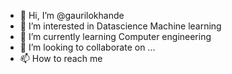 - 👋 Hi, I’m @gaurilokhande
- 👀 I’m interested in Datascience Machine learning 
- 🌱 I’m currently learning Computer engineering 
- 💞️ I’m looking to collaborate on ...
- 📫 How to reach me

<!---
gaurilokhande/gaurilokhande is a ✨ special ✨ repository because its `README.md` (this file) appears on your GitHub profile.
You can click the Preview link to take a look at your changes.
--->
